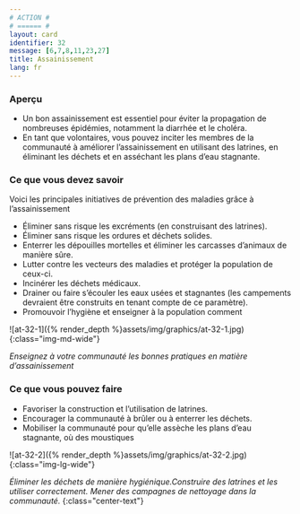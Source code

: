 ```yaml
---
# ACTION #
# ====== #
layout: card
identifier: 32
message: [6,7,8,11,23,27]
title: Assainissement
lang: fr
---
```


### Aperçu

- Un bon assainissement est essentiel pour éviter la propagation de nombreuses épidémies, notamment la diarrhée et le choléra.
- En tant que volontaires, vous pouvez inciter les membres de la communauté à améliorer l’assainissement en utilisant des latrines, en éliminant les déchets et en asséchant les plans d’eau stagnante.

### Ce que vous devez savoir
Voici les principales initiatives de prévention des maladies grâce à l’assainissement
- Éliminer sans risque les excréments (en construisant des latrines).
- Éliminer sans risque les ordures et déchets solides.
- Enterrer les dépouilles mortelles et éliminer les carcasses d’animaux de manière sûre.
- Lutter contre les vecteurs des maladies et protéger la population de ceux-ci.
- Incinérer les déchets médicaux.
- Drainer ou faire s’écouler les eaux usées et stagnantes (les campements devraient être construits en tenant compte de ce paramètre).
- Promouvoir l’hygiène et enseigner à la population comment

![at-32-1]({% render_depth %}assets/img/graphics/at-32-1.jpg){:class="img-md-wide"}

*Enseignez à votre communauté les bonnes pratiques en matière d’assainissement*

### Ce que vous pouvez faire
- Favoriser la construction et l’utilisation de latrines.
- Encourager la communauté à brûler ou à enterrer les déchets.
- Mobiliser la communauté pour qu’elle assèche les plans d’eau stagnante, où des moustiques

![at-32-2]({% render_depth %}assets/img/graphics/at-32-2.jpg){:class="img-lg-wide"}

*Éliminer les déchets de manière hygiénique.Construire des latrines et les utiliser correctement. Mener des campagnes de nettoyage dans la communauté.*
{:class="center-text"}
